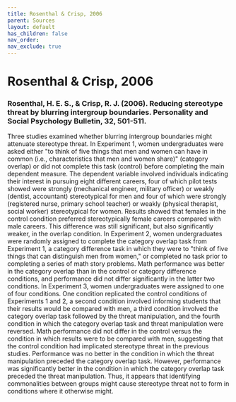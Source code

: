 ```yaml
---
title: Rosenthal & Crisp, 2006
parent: Sources
layout: default
has_children: false
nav_order: 
nav_exclude: true
---
```


# Rosenthal & Crisp, 2006

### Rosenthal, H. E. S., & Crisp, R. J. (2006). Reducing stereotype threat by blurring intergroup boundaries. Personality and Social Psychology Bulletin, 32, 501-511.

Three studies examined whether blurring intergroup boundaries might attenuate stereotype threat. In Experiment 1, women undergraduates were asked either "to think of five things that men and women can have in common (i.e., characteristics that men and women share)" (category overlap) or did not complete this task (control) before completing the main dependent measure. The dependent variable involved individuals indicating their interest in pursuing eight different careers, four of which pilot tests showed were strongly (mechanical engineer, military officer) or weakly (dentist, accountant) stereotypical for men and four of which were strongly (registered nurse, primary school teacher) or weakly (physical therapist, social worker) stereotypical for women. Results showed that females in the control condition preferred stereotypically female careers compared with male careers. This difference was still significant, but also significantly weaker, in the overlap condition. In Experiment 2, women undergraduates were randomly assigned to complete the category overlap task from Experiment 1, a category difference task in which they were to "think of five things that can distinguish men from women," or completed no task prior to completing a series of math story problems. Math performance was better in the category overlap than in the control or category difference conditions, and performance did not differ significantly in the latter two conditions. In Experiment 3, women undergraduates were assigned to one of four conditions. One condition replicated the control conditions of Experiments 1 and 2, a second condition involved informing students that their results would be compared with men, a third condition involved the category overlap task followed by the threat manipulation, and the fourth condition in which the category overlap task and threat manipulation were reversed. Math performance did not differ in the control versus the condition in which results were to be compared with men, suggesting that the control condition had implicated stereotype threat in the previous studies. Performance was no better in the condition in which the threat manipulation preceded the category overlap task. However, performance was significantly better in the condition in which the category overlap task preceded the threat manipulation. Thus, it appears that identifying commonalities between groups might cause stereotype threat not to form in conditions where it otherwise might.
